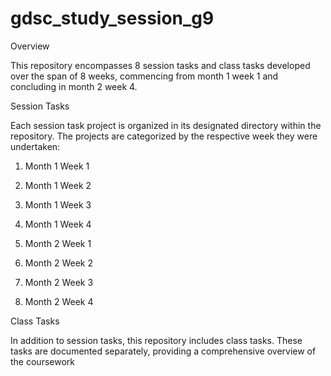 # gdsc_study_session_g9

Overview

This repository encompasses 8 session tasks and class tasks developed over the span of 8 weeks, commencing from month 1 week 1 and concluding in month 2 week 4.

Session Tasks

Each session task project is organized in its designated directory within the repository. The projects are categorized by the respective week they were undertaken:

1. Month 1 Week 1
 
2. Month 1 Week 2

3. Month 1 Week 3

4. Month 1 Week 4

5. Month 2 Week 1

6. Month 2 Week 2

7. Month 2 Week 3

8. Month 2 Week 4

Class Tasks

In addition to session tasks, this repository includes class tasks. These tasks are documented separately, providing a comprehensive overview of the coursework
